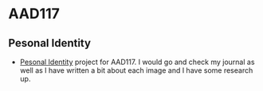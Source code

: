 AAD117
======

Pesonal Identity
----------------

+ [Pesonal Identity](https://www.flickr.com/photos/117329603@N05/collections/72157648865379854/) project for AAD117. I would go and check my journal as well as I have written a bit about each image and I have some research up.

